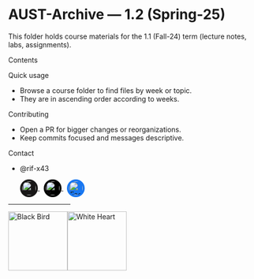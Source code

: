 

# AUST-Archive — 1.2 (Spring-25)

This folder holds course materials for the 1.1 (Fall-24) term (lecture notes, labs, assignments).

Contents


Quick usage
- Browse a course folder to find files by week or topic.
- They are in ascending order according to weeks.

Contributing
- Open a PR for bigger changes or reorganizations.
- Keep commits focused and messages descriptive.

Contact
- @rif-x43
  <p align="left">
  <!-- GitHub: white glyph on dark circular background -->
  <a href="https://github.com/rif-x43" aria-label="GitHub">
    <img src="https://cdn.simpleicons.org/github/ffffff" width="28" height="28" alt="GitHub"
         style="background-color:#181717;border-radius:50%;padding:4px;vertical-align:middle;display:inline-block;">
  </a>&nbsp;
  <!-- X (Twitter): white glyph on black circular background -->
  <a href="https://x.com/rif__x43" aria-label="X">
    <img src="https://cdn.simpleicons.org/x/ffffff" width="28" height="28" alt="X"
         style="background-color:#000000;border-radius:50%;padding:4px;vertical-align:middle;display:inline-block;">
  </a>&nbsp;
  <!-- Facebook: white glyph on Facebook blue circular background -->
  <a href="https://www.facebook.com/rif.x43i" aria-label="Facebook">
    <img src="https://cdn.simpleicons.org/facebook/ffffff" width="28" height="28" alt="Facebook"
         style="background-color:#1877F2;border-radius:50%;padding:4px;vertical-align:middle;display:inline-block;">
  </a>
</p>
<hr width="25%">

<img src="https://raw.githubusercontent.com/Tarikul-Islam-Anik/Animated-Fluent-Emojis/master/Emojis/Animals/Black%20Bird.png" alt="Black Bird" width="120" height="120" /><img src="https://raw.githubusercontent.com/Tarikul-Islam-Anik/Animated-Fluent-Emojis/master/Emojis/Smilies/White%20Heart.png" alt="White Heart" width="120" height="120" />
